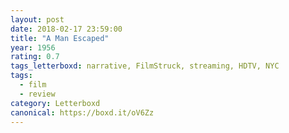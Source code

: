 ```yaml
---
layout: post 
date: 2018-02-17 23:59:00
title: "A Man Escaped"
year: 1956
rating: 0.7
tags_letterboxd: narrative, FilmStruck, streaming, HDTV, NYC
tags:
  - film
  - review
category: Letterboxd
canonical: https://boxd.it/oV6Zz
---
```

